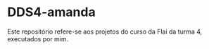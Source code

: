 # DDS4-amanda 

Este repositório refere-se aos projetos do curso da Flai da turma 4, executados por mim.

